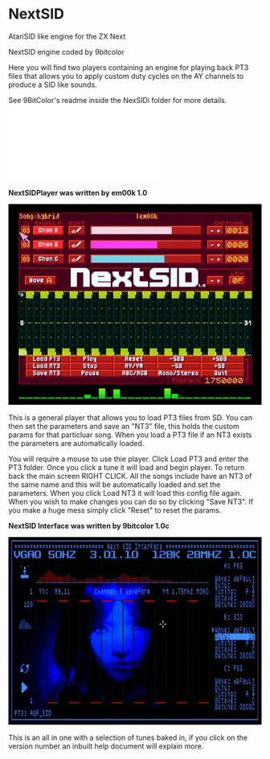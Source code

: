 # NextSID
 AtariSID like engine for the ZX Next

 NextSID engine coded by 9bitcolor

 Here you will find two players containing an engine for playing back PT3 files that allows you to apply custom duty cycles on the AY channels to produce a SID like sounds.

 See 9BitColor's readme inside the NexSIDi folder for more details. ![9BitColor's ReadMe](NextSIDi/NextSIDi-v1.0c.txt)

 **NextSIDPlayer was written by em00k 1.0**

![NextSIDPlayer](NextSIDplayer.png)

 This is a general player that allows you to load PT3 files from SD. You can then set the parameters and save an "NT3" file, this holds the custom params for that particluar song. When you load a PT3 file if an NT3 exists the parameters are automatically loaded. 
 
 You will require a mouse to use thie player. Click Load PT3 and enter the PT3 folder. Once you click a tune it will load and begin player. To return back the main screen RIGHT CLICK. 
 All the songs include have an NT3 of the same name and this will be automatically loaded and set the parameters. When you click Load NT3 it will load this config file again. When you wish to make changes you can do so by clicking "Save NT3". If you make a huge mess simply click "Reset" to reset the params. 

**NextSID Interface was written by 9bitcolor 1.0c**
 
![NextSID Interface](NextSIDi.png)

 This is an all in one with a selection of tunes baked in, if you click on the version number an inbuilt help document will explain more. 

